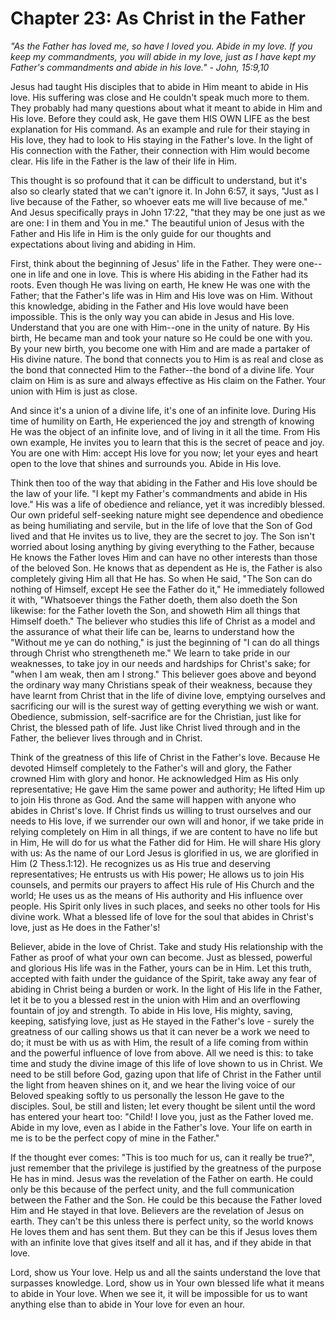 # Chapter 23: As Christ in the Father

_"As the Father has loved me, so have I loved you. Abide in my love. If you keep my commandments, you will abide in my love, just as I have kept my Father's commandments and abide in his love." - John, 15:9,10_

Jesus had taught His disciples that to abide in Him meant to abide in His love. His suffering was close and He couldn't speak much more to them. They probably had many questions about what it meant to abide in Him and His love. Before they could ask, He gave them HIS OWN LIFE as the best explanation for His command. As an example and rule for their staying in His love, they had to look to His staying in the Father's love. In the light of His connection with the Father, their connection with Him would become clear. His life in the Father is the law of their life in Him.

This thought is so profound that it can be difficult to understand, but it's also so clearly stated that we can't ignore it. In John 6:57, it says, "Just as I live because of the Father, so whoever eats me will live because of me." And Jesus specifically prays in John 17:22, "that they may be one just as we are one: I in them and You in me." The beautiful union of Jesus with the Father and His life in Him is the only guide for our thoughts and expectations about living and abiding in Him.

First, think about the beginning of Jesus' life in the Father. They were one--one in life and one in love. This is where His abiding in the Father had its roots. Even though He was living on earth, He knew He was one with the Father; that the Father's life was in Him and His love was on Him. Without this knowledge, abiding in the Father and His love would have been impossible. This is the only way you can abide in Jesus and His love. Understand that you are one with Him--one in the unity of nature. By His birth, He became man and took your nature so He could be one with you. By your new birth, you become one with Him and are made a partaker of His divine nature. The bond that connects you to Him is as real and close as the bond that connected Him to the Father--the bond of a divine life. Your claim on Him is as sure and always effective as His claim on the Father. Your union with Him is just as close.

And since it's a union of a divine life, it's one of an infinite love. During His time of humility on Earth, He experienced the joy and strength of knowing He was the object of an infinite love, and of living in it all the time. From His own example, He invites you to learn that this is the secret of peace and joy. You are one with Him: accept His love for you now; let your eyes and heart open to the love that shines and surrounds you. Abide in His love.

Think then too of the way that abiding in the Father and His love should be the law of your life. "I kept my Father's commandments and abide in His love." His was a life of obedience and reliance, yet it was incredibly blessed. Our own prideful self-seeking nature might see dependence and obedience as being humiliating and servile, but in the life of love that the Son of God lived and that He invites us to live, they are the secret to joy. The Son isn't worried about losing anything by giving everything to the Father, because He knows the Father loves Him and can have no other interests than those of the beloved Son. He knows that as dependent as He is, the Father is also completely giving Him all that He has. So when He said, "The Son can do nothing of Himself, except He see the Father do it," He immediately followed it with, "Whatsoever things the Father doeth, them also doeth the Son likewise: for the Father loveth the Son, and showeth Him all things that Himself doeth." The believer who studies this life of Christ as a model and the assurance of what their life can be, learns to understand how the "Without me ye can do nothing," is just the beginning of "I can do all things through Christ who strengtheneth me." We learn to take pride in our weaknesses, to take joy in our needs and hardships for Christ's sake; for "when I am weak, then am I strong." This believer goes above and beyond the ordinary way many Christians speak of their weakness, because they have learnt from Christ that in the life of divine love, emptying ourselves and sacrificing our will is the surest way of getting everything we wish or want. Obedience, submission, self-sacrifice are for the Christian, just like for Christ, the blessed path of life. Just like Christ lived through and in the Father, the believer lives through and in Christ.

Think of the greatness of this life of Christ in the Father's love. Because He devoted Himself completely to the Father's will and glory, the Father crowned Him with glory and honor. He acknowledged Him as His only representative; He gave Him the same power and authority; He lifted Him up to join His throne as God. And the same will happen with anyone who abides in Christ's love. If Christ finds us willing to trust ourselves and our needs to His love, if we surrender our own will and honor, if we take pride in relying completely on Him in all things, if we are content to have no life but in Him, He will do for us what the Father did for Him. He will share His glory with us: As the name of our Lord Jesus is glorified in us, we are glorified in Him (2 Thess.1:12). He recognizes us as His true and deserving representatives; He entrusts us with His power; He allows us to join His counsels, and permits our prayers to affect His rule of His Church and the world; He uses us as the means of His authority and His influence over people. His Spirit only lives in such places, and seeks no other tools for His divine work. What a blessed life of love for the soul that abides in Christ's love, just as He does in the Father's!

Believer, abide in the love of Christ. Take and study His relationship with the Father as proof of what your own can become. Just as blessed, powerful and glorious His life was in the Father, yours can be in Him. Let this truth, accepted with faith under the guidance of the Spirit, take away any fear of abiding in Christ being a burden or work. In the light of His life in the Father, let it be to you a blessed rest in the union with Him and an overflowing fountain of joy and strength. To abide in His love, His mighty, saving, keeping, satisfying love, just as He stayed in the Father's love - surely the greatness of our calling shows us that it can never be a work we need to do; it must be with us as with Him, the result of a life coming from within and the powerful influence of love from above. All we need is this: to take time and study the divine image of this life of love shown to us in Christ. We need to be still before God, gazing upon that life of Christ in the Father until the light from heaven shines on it, and we hear the living voice of our Beloved speaking softly to us personally the lesson He gave to the disciples. Soul, be still and listen; let every thought be silent until the word has entered your heart too: "Child! I love you, just as the Father loved me. Abide in my love, even as I abide in the Father's love. Your life on earth in me is to be the perfect copy of mine in the Father."

If the thought ever comes: "This is too much for us, can it really be true?", just remember that the privilege is justified by the greatness of the purpose He has in mind. Jesus was the revelation of the Father on earth. He could only be this because of the perfect unity, and the full communication between the Father and the Son. He could be this because the Father loved Him and He stayed in that love. Believers are the revelation of Jesus on earth. They can't be this unless there is perfect unity, so the world knows He loves them and has sent them. But they can be this if Jesus loves them with an infinite love that gives itself and all it has, and if they abide in that love.

Lord, show us Your love. Help us and all the saints understand the love that surpasses knowledge. Lord, show us in Your own blessed life what it means to abide in Your love. When we see it, it will be impossible for us to want anything else than to abide in Your love for even an hour.
